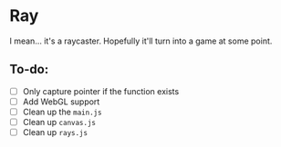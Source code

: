 # Ray

I mean... it's a raycaster. Hopefully it'll turn into a game at some point.

## To-do:

- [ ] Only capture pointer if the function exists
- [ ] Add WebGL support
- [ ] Clean up the `main.js`
- [ ] Clean up `canvas.js`
- [ ] Clean up `rays.js`

